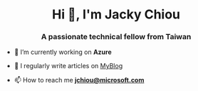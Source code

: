 
<h1 align="center">Hi 👋, I'm Jacky Chiou</h1>
<h3 align="center">A passionate technical fellow from Taiwan</h3>

- 🔭 I’m currently working on **Azure**

- 📝 I regularly write articles on [MyBlog](https://jackyblog.azurewebsites.net/)

- 📫 How to reach me **jchiou@microsoft.com**

<p align="left">
</p>

<!--
**JackyChiou/JackyChiou** is a ✨ _special_ ✨ repository because its `README.md` (this file) appears on your GitHub profile.

Here are some ideas to get you started:

- 🔭 I’m currently working on ...
- 🌱 I’m currently learning ...
- 👯 I’m looking to collaborate on ...
- 🤔 I’m looking for help with ...
- 💬 Ask me about ...
- 📫 How to reach me: ...
- 😄 Pronouns: ...
- ⚡ Fun fact: ...
-->
